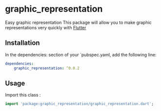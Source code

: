 # graphic_representation

Easy graphic representation
This package will allow you to make graphic representations very quickly with [Flutter](https://flutter.dev)

## Installation
In the dependencies: section of your `pubspec.yaml, add the following line:

```yaml
dependencies:
    graphic_representation: ^0.0.2
```

## Usage
Import this class :
```dart
import 'package:graphic_representation/graphic_representation.dart';
```

